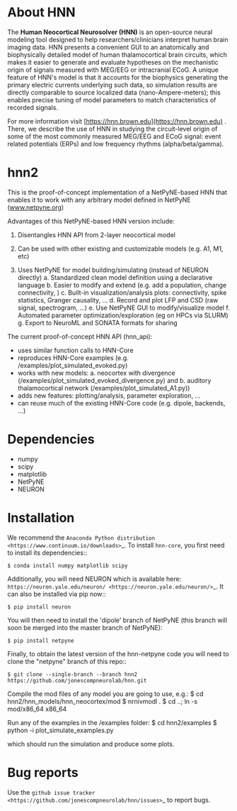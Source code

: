 # About HNN

The **Human Neocortical Neurosolver (HNN)** is an open-source neural modeling tool designed to help
researchers/clinicians interpret human brain imaging data. HNN presents a convenient GUI to an
anatomically and biophysically detailed model of human thalamocortical brain circuits, which
makes it easier to generate and evaluate hypotheses on the mechanistic origin of signals measured
with MEG/EEG or intracranial ECoG. A unique feature of HNN's model is that it accounts for the
biophysics generating the primary electric currents underlying such data, so simulation results
are directly comparable to source localized data (nano-Ampere-meters); this enables precise
tuning of model parameters to match characteristics of recorded signals.
 
For more information visit [https://hnn.brown.edu](https://hnn.brown.edu) . There, we describe the use of HNN in studying the
circuit-level origin of some of the most commonly measured MEG/EEG and ECoG signal: event related
potentials (ERPs) and low frequency rhythms (alpha/beta/gamma).


hnn2
========

This is the proof-of-concept implementation of a NetPyNE-based HNN that enables it to work with any arbitrary model defined in NetPyNE (www.netpyne.org)  

Advantages of this NetPyNE-based HNN version include:

1. Disentangles HNN API from 2-layer neocortical model

2. Can be used with other existing and customizable models (e.g. A1, M1, etc)

3. Uses NetPyNE for model building/simulating (instead of NEURON directly) 
	a. Standardized clean model definition using a declarative language
	b. Easier to modify and extend (e.g. add a population, change connectivity, )
	c. Built-in visualization/analysis plots: connectivity, spike statistics, Granger causality, ...
	d. Record and plot LFP and CSD (raw signal, spectrogram, ...)
	e. Use NetPyNE GUI to modify/visualize model
	f. Automated parameter optimization/exploration (eg on HPCs via SLURM)
	g. Export to NeuroML and SONATA formats for sharing


The current proof-of-concept HNN API (hnn_api):

- uses similar function calls to HNN-Core  
- reproduces HNN-Core examples (e.g. /examples/plot_simulated_evoked.py)
- works with new models: 
	a. neocortex with divergence (/examples/plot_simulated_evoked_divergence.py) and 
	b. auditory thalamocortical network (/examples/plot_simulated_A1.py))  
- adds new features: plotting/analysis, parameter exploration, ...
- can reuse much of the existing HNN-Core code (e.g. dipole, backends, …) 



Dependencies
============

* numpy
* scipy
* matplotlib
* NetPyNE
* NEURON

Installation
============

We recommend the `Anaconda Python distribution <https://www.continuum.io/downloads>`_. To install ``hnn-core``, you first need to install its dependencies::

	$ conda install numpy matplotlib scipy

Additionally, you will need NEURON which is available here: `https://neuron.yale.edu/neuron/ <https://neuron.yale.edu/neuron/>`_. It can also be installed via pip now::

	$ pip install neuron

You will then need to install the 'dipole' branch of NetPyNE (this branch will soon be merged into the master branch of NetPyNE):

    $ pip install netpyne

Finally, to obtain the latest version of the hnn-netpyne code you will need to clone the "netpyne" branch of this repo::

	$ git clone --single-branch --branch hnn2 https://github.com/jonescompneurolab/hnn.git 

Compile the mod files of any model you are going to use, e.g.:
    $ cd hnn2/hnn_models/hnn_neocortex/mod
    $ nrnivmodl .
	$ cd ..; ln -s mod/x86_64 x86_64

Run any of the examples in the /examples folder:
	$ cd hnn2/examples
	$ python -i plot_simulate_examples.py

which should run the simulation and produce some plots.


Bug reports
===========

Use the `github issue tracker <https://github.com/jonescompneurolab/hnn/issues>`_ to report bugs.


